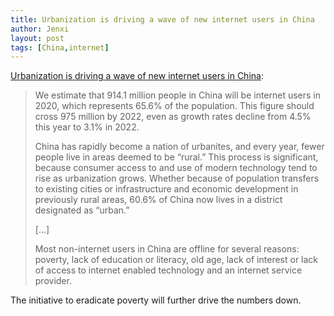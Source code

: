 ```yaml
---
title: Urbanization is driving a wave of new internet users in China
author: Jenxi
layout: post
tags: [China,internet]
---
```

[Urbanization is driving a wave of new internet users in China](https://www.emarketer.com/content/urbanization-is-driving-a-wave-of-new-internet-users-in-china):

> We estimate that 914.1 million people in China will be internet users in 2020, which represents 65.6% of the population. This figure should cross 975 million by 2022, even as growth rates decline from 4.5% this year to 3.1% in 2022.
> 
> China has rapidly become a nation of urbanites, and every year, fewer people live in areas deemed to be “rural.” This process is significant, because consumer access to and use of modern technology tend to rise as urbanization grows. Whether because of population transfers to existing cities or infrastructure and economic development in previously rural areas, 60.6% of China now lives in a district designated as “urban.”
>
> [...]
>
> Most non-internet users in China are offline for several reasons: poverty, lack of education or literacy, old age, lack of interest or lack of access to internet enabled technology and an internet service provider.

The initiative to eradicate poverty will further drive the numbers down.